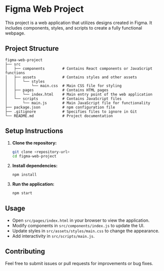 # Figma Web Project

This project is a web application that utilizes designs created in Figma. It includes components, styles, and scripts to create a fully functional webpage.

## Project Structure

```
figma-web-project
├── src
│   ├── components        # Contains React components or JavaScript functions
│   ├── assets            # Contains styles and other assets
│   │   └── styles
│   │       └── main.css  # Main CSS file for styling
│   ├── pages             # Contains HTML pages
│   │   └── index.html    # Main entry point of the web application
│   └── scripts           # Contains JavaScript files
│       └── main.js       # Main JavaScript file for functionality
├── package.json          # npm configuration file
├── .gitignore            # Specifies files to ignore in Git
└── README.md             # Project documentation
```

## Setup Instructions

1. **Clone the repository:**
   ```bash
   git clone <repository-url>
   cd figma-web-project
   ```

2. **Install dependencies:**
   ```bash
   npm install
   ```

3. **Run the application:**
   ```bash
   npm start
   ```

## Usage

- Open `src/pages/index.html` in your browser to view the application.
- Modify components in `src/components/index.js` to update the UI.
- Update styles in `src/assets/styles/main.css` to change the appearance.
- Add interactivity in `src/scripts/main.js`.

## Contributing

Feel free to submit issues or pull requests for improvements or bug fixes.